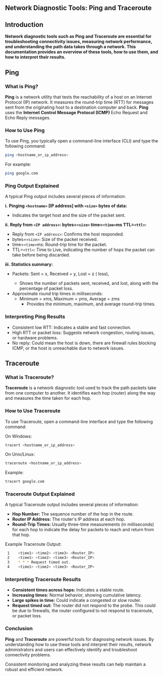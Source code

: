 ## Network Diagnostic Tools: Ping and Traceroute

## Introduction

__Network diagnostic tools such as Ping and Traceroute are essential for troubleshooting connectivity issues, measuring network performance, and understanding the path data takes through a network. This documentation provides an overview of these tools, how to use them, and how to interpret their results.__

## Ping

### What is Ping?

__Ping__ is a network utility that tests the reachability of a host on an Internet Protocol (IP) network. It measures the round-trip time (RTT) for messages sent from the originating host to a destination computer and back. __Ping__ uses the __Internet Control Message Protocol (ICMP)__ Echo Request and Echo Reply messages.

### How to Use Ping

To use Ping, you typically open a command-line interface (CLI) and type the following command:

```bash
ping <hostname_or_ip_address>
```

For example:

```bash
ping google.com
```

### Ping Output Explained

A typical Ping output includes several pieces of information:

__i.__ __Pinging ```<hostname>``` [IP address] with ```<size>``` bytes of data:__

- Indicates the target host and the size of the packet sent.

__ii.__ __Reply from ```<IP address>```: bytes=```<size>``` time=```<time>```ms TTL=```<ttl>```:__

- Reply from ```<IP address>```: Confirms the host responded.
- bytes=```<size>```: Size of the packet received.
- time=```<time>```ms: Round-trip time for the packet.
- TTL=```<ttl>```: Time to Live, indicating the number of hops the packet can take before being discarded.

__iii.__ __Statistics summary:__

- Packets: Sent = x, Received = y, Lost = z (<percentage> loss),
  - Shows the number of packets sent, received, and lost, along with the percentage of packet loss.
- Approximate round trip times in milliseconds:
  - Minimum = xms, Maximum = yms, Average = zms
    - Provides the minimum, maximum, and average round-trip times.

### Interpreting Ping Results

- Consistent low RTT: Indicates a stable and fast connection.
- High RTT or packet loss: Suggests network congestion, routing issues, or hardware problems.
- No reply: Could mean the host is down, there are firewall rules blocking ICMP, or the host is unreachable due to network issues.



## Traceroute

### What is Traceroute?

__Traceroute__ is a network diagnostic tool used to track the path packets take from one computer to another. It identifies each hop (router) along the way and measures the time taken for each hop.

### How to Use Traceroute

To use Traceroute, open a command-line interface and type the following command:

On Windows:

```bash
tracert <hostname_or_ip_address>
```

On Unix/Linux:
```bash
traceroute <hostname_or_ip_address>
```

Example:
```bash
tracert google.com
```

### Traceroute Output Explained

A typical Traceroute output includes several pieces of information:

- __Hop Number:__ The sequence number of the hop in the route.
- __Router IP Address:__ The router's IP address at each hop.
- __Round-Trip Times:__ Usually three-time measurements (in milliseconds) for each hop to indicate the delay for packets to reach and return from that hop.

Example Traceroute Output:

```bash
 1    <time1> <time2> <time3> <Router_IP>
 2    <time1> <time2> <time3> <Router_IP>
 3    * * * Request timed out.
 4    <time1> <time2> <time3> <Router_IP>
```

### Interpreting Traceroute Results

- __Consistent times across hops:__ Indicates a stable route.
- __Increasing times:__ Normal behavior, showing cumulative latency.
- __Large spikes in time:__ Could indicate a congested or slow router.
- __Request timed out:__ The router did not respond to the probe. This could be due to firewalls, the router configured to not respond to traceroute, or packet loss.




### Conclusion

__Ping__ and __Traceroute__ are powerful tools for diagnosing network issues. By understanding how to use these tools and interpret their results, network administrators and users can effectively identify and troubleshoot connectivity problems.

Consistent monitoring and analyzing these results can help maintain a robust and efficient network.
